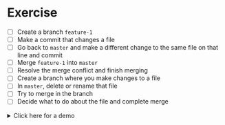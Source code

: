 # Exercise

- [ ] Create a branch `feature-1`
- [ ] Make a commit that changes a file
- [ ] Go back to `master` and make a different change to the same file on that line and commit
- [ ] Merge `feature-1` into `master`
- [ ] Resolve the merge conflict and finish merging
- [ ] Create a branch where you make changes to a file
- [ ] In `master`, delete or rename that file
- [ ] Try to merge in the branch
- [ ] Decide what to do about the file and complete merge

<details><summary>Click here for a demo</summary>

![](https://s9.gifyu.com/images/demo1d38087ceca233eb.gif)

</details>
